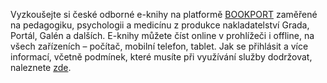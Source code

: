 
Vyzkoušejte si české odborné e-knihy na platformě <a href="https://www.bookport.cz">BOOKPORT</a> zaměřené na pedagogiku, psychologii
a medicínu z produkce nakladatelství  Grada, Portál, Galén a dalších.
E-knihy můžete číst online v prohlížeči i offline,  na všech zařízeních – počítač, mobilní telefon, tablet. Jak se
přihlásit a více informací, včetně podmínek, které musíte při využívání služby dodržovat, naleznete [zde](bookport.html).
